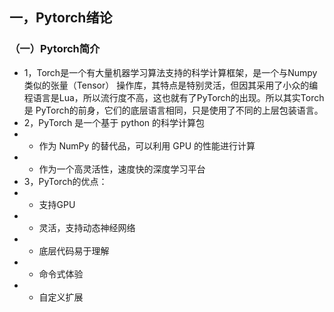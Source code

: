 ## 一，Pytorch绪论
### （一）Pytorch简介
* 1，Torch是一个有大量机器学习算法支持的科学计算框架，是一个与Numpy类似的张量（Tensor） 操作库，其特点是特别灵活，但因其采用了小众的编程语言是Lua，所以流行度不高，这也就有了PyTorch的出现。所以其实Torch是 PyTorch的前身，它们的底层语言相同，只是使用了不同的上层包装语言。
* 2，PyTorch 是一个基于 python 的科学计算包
* * 作为 NumPy 的替代品，可以利用 GPU 的性能进行计算
* * 作为一个高灵活性，速度快的深度学习平台
* 3，PyTorch的优点： 
* * 支持GPU 
* * 灵活，支持动态神经网络 
* * 底层代码易于理解 
* * 命令式体验 
* * 自定义扩展
